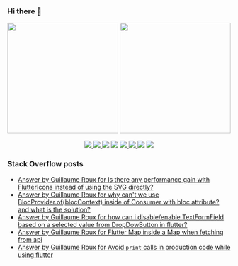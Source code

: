 ### Hi there 👋

<p align="left">
 <a>
  <img height="250em" src="https://github-readme-stats.vercel.app/api?username=TesteurManiak&theme=tokyonight" />
  <a href="https://stackoverflow.com/users/9942346/testeur-maniak">
   <img height="250em" src="https://github-readme-stackoverflow.vercel.app/?userID=9942346&theme=dark" />
  </a>
 </a>
</p>

<p align="center">
 <a href="https://pub.dev/publishers/rouxguillau.me/packages">
  <img src="https://img.shields.io/badge/dart-%230175C2.svg?&style=for-the-badge&logo=dart&logoColor=white"/>
 </a>
 <a href="https://pub.dev/publishers/rouxguillau.me/packages">
  <img src="https://img.shields.io/badge/Flutter%20-%2302569B.svg?&style=for-the-badge&logo=Flutter&logoColor=white" />
 </a>
 <img src="https://img.shields.io/badge/swift-%23FA7343.svg?&style=for-the-badge&logo=swift&logoColor=white"/>
 <img src="https://img.shields.io/badge/git%20-%23F05033.svg?&style=for-the-badge&logo=git&logoColor=white"/>
 <a href="https://gitlab.com/G_Roux">
  <img src="https://img.shields.io/badge/gitlab%20-%23181717.svg?&style=for-the-badge&logo=gitlab&logoColor=white"/>
 </a>
 <a href="https://github.com/TesteurManiak">
  <img src="https://img.shields.io/badge/github%20-%23121011.svg?&style=for-the-badge&logo=github&logoColor=white"/>
 </a>
 <img src="https://img.shields.io/badge/firebase%20-%23039BE5.svg?&style=for-the-badge&logo=firebase"/>
 <a href="https://www.linkedin.com/in/guillaume2-roux/">
  <img src="https://img.shields.io/badge/linkedin%20-%230077B5.svg?&style=for-the-badge&logo=linkedin&logoColor=white"/>
 </a>
</p>

### Stack Overflow posts

<!-- STACKOVERFLOW:START -->
- [Answer by Guillaume Roux for Is there any performance gain with FlutterIcons instead of using the SVG directly?](https://stackoverflow.com/questions/65628990/is-there-any-performance-gain-with-fluttericons-instead-of-using-the-svg-directl/71336107#71336107)
- [Answer by Guillaume Roux for why can&#39;t we use BlocProvider.of&lpar;blocContext&rpar; inside of Consumer with bloc attribute? and what is the solution?](https://stackoverflow.com/questions/71071187/why-cant-we-use-blocprovider-ofbloccontext-inside-of-consumer-with-bloc-attri/71093717#71093717)
- [Answer by Guillaume Roux for how can i disable/enable TextFormField based on a selected value from DropDowButton in flutter?](https://stackoverflow.com/questions/70985686/how-can-i-disable-enable-textformfield-based-on-a-selected-value-from-dropdowbut/70985851#70985851)
- [Answer by Guillaume Roux for Flutter Map inside a Map when fetching from api](https://stackoverflow.com/questions/70923719/flutter-map-inside-a-map-when-fetching-from-api/70923890#70923890)
- [Answer by Guillaume Roux for Avoid `print` calls in production code while using flutter](https://stackoverflow.com/questions/70922788/avoid-print-calls-in-production-code-while-using-flutter/70922854#70922854)
<!-- STACKOVERFLOW:END -->
